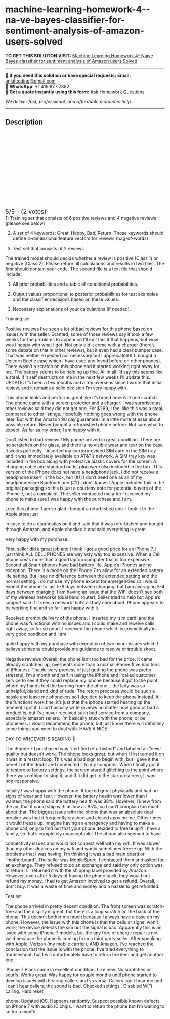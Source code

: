 # machine-learning-homework-4--na-ve-bayes-classifier-for-sentiment-analysis-of-amazon-users-solved
**TO GET THIS SOLUTION VISIT:** [Machine Learning Homework 4- Naïve Bayes classifier for sentiment analysis of Amazon users Solved](https://www.ankitcodinghub.com/product/machine-learning-train-a-naive-bayes-classifier-for-sentiment-analysis-of-amazon-users-reviews-for-refurbished-iphone-7-you-are-given-solved/)


---

📩 **If you need this solution or have special requests:** **Email:** ankitcoding@gmail.com  
📱 **WhatsApp:** +1 419 877 7882  
📄 **Get a quote instantly using this form:** [Ask Homework Questions](https://www.ankitcodinghub.com/services/ask-homework-questions/)

*We deliver fast, professional, and affordable academic help.*

---

<h2>Description</h2>



<div class="kk-star-ratings kksr-auto kksr-align-center kksr-valign-top" data-payload="{&quot;align&quot;:&quot;center&quot;,&quot;id&quot;:&quot;124016&quot;,&quot;slug&quot;:&quot;default&quot;,&quot;valign&quot;:&quot;top&quot;,&quot;ignore&quot;:&quot;&quot;,&quot;reference&quot;:&quot;auto&quot;,&quot;class&quot;:&quot;&quot;,&quot;count&quot;:&quot;2&quot;,&quot;legendonly&quot;:&quot;&quot;,&quot;readonly&quot;:&quot;&quot;,&quot;score&quot;:&quot;5&quot;,&quot;starsonly&quot;:&quot;&quot;,&quot;best&quot;:&quot;5&quot;,&quot;gap&quot;:&quot;4&quot;,&quot;greet&quot;:&quot;Rate this product&quot;,&quot;legend&quot;:&quot;5\/5 - (2 votes)&quot;,&quot;size&quot;:&quot;24&quot;,&quot;title&quot;:&quot;Machine Learning Homework 4- Naïve Bayes classifier for sentiment analysis of Amazon users  Solved&quot;,&quot;width&quot;:&quot;138&quot;,&quot;_legend&quot;:&quot;{score}\/{best} - ({count} {votes})&quot;,&quot;font_factor&quot;:&quot;1.25&quot;}">

<div class="kksr-stars">

<div class="kksr-stars-inactive">
            <div class="kksr-star" data-star="1" style="padding-right: 4px">


<div class="kksr-icon" style="width: 24px; height: 24px;"></div>
        </div>
            <div class="kksr-star" data-star="2" style="padding-right: 4px">


<div class="kksr-icon" style="width: 24px; height: 24px;"></div>
        </div>
            <div class="kksr-star" data-star="3" style="padding-right: 4px">


<div class="kksr-icon" style="width: 24px; height: 24px;"></div>
        </div>
            <div class="kksr-star" data-star="4" style="padding-right: 4px">


<div class="kksr-icon" style="width: 24px; height: 24px;"></div>
        </div>
            <div class="kksr-star" data-star="5" style="padding-right: 4px">


<div class="kksr-icon" style="width: 24px; height: 24px;"></div>
        </div>
    </div>

<div class="kksr-stars-active" style="width: 138px;">
            <div class="kksr-star" style="padding-right: 4px">


<div class="kksr-icon" style="width: 24px; height: 24px;"></div>
        </div>
            <div class="kksr-star" style="padding-right: 4px">


<div class="kksr-icon" style="width: 24px; height: 24px;"></div>
        </div>
            <div class="kksr-star" style="padding-right: 4px">


<div class="kksr-icon" style="width: 24px; height: 24px;"></div>
        </div>
            <div class="kksr-star" style="padding-right: 4px">


<div class="kksr-icon" style="width: 24px; height: 24px;"></div>
        </div>
            <div class="kksr-star" style="padding-right: 4px">


<div class="kksr-icon" style="width: 24px; height: 24px;"></div>
        </div>
    </div>
</div>


<div class="kksr-legend" style="font-size: 19.2px;">
            5/5 - (2 votes)    </div>
    </div>
1) Training set that consists of 6 positive reviews and 4 negative reviews (please see below)

2) A set of 4 keywords: Great, Happy, Bad, Return. Those keywords should define 4-dimensional feature vectors for reviews (bag-of-words)

3) Test set that consists of 2 reviews

The trained model should decide whether a review is positive (Class 1) or negative (Class 2). Please return all calculations and results in two files. The first should contain your code. The second file is a text file that should include:

1) All prior probabilities and a table of conditional probabilities.

2) Output values proportional to posterior probabilities for test examples and the classifier decisions based on these values.

3) Necessary explanations of your calculations (if needed).

Training set

Positive reviews I’ve seen a lot of bad reviews for this phone based on issues with the seller. Granted, some of those reviews say it took a few weeks for the problems to appear so I’ll edit this if that happens, but wow was I happy with what I got. Not only did it come with a charger (there’s some debate on that in other reviews), but it even had a clear bumper case. That was neither expected nor necessary but I appreciated it (I bought a Unicorn Beetle case which I have used and loved before on other phones). There wasn’t a scratch on this phone and it started working right away for me. The battery seems to be holding up fine. All in all I’d say this seems like a steal. If it self destructs on me in the next few weeks I’ll update this. UPDATE: It’s been a few months and a trip overseas since I wrote that initial review, and it remains a solid decision I’m very happy with.

This phone looks and performs great like it’s brand new. Not one scratch. The phone came with a screen protector and a charger. I was surprised as other reviews said they did not get one. For $269, I feel like this was a steal, compared to other listings. Hopefully nothing goes wrong with the phone later. But with the Amazon 90 day guarantee I’m a little more at ease about possible return. Never bought a refurbished phone before. Not sure what to expect. As far as my order, I am happy with it.

Don’t listen to bad reviews! My phone arrived in great condition. There are no scratches on the glass, and there is no visible wear and tear on the case. It works perfectly. I inserted my carrierprovided SIM card in the SIM tray and it was immediately available on AT&amp;T’s network. A SIM tray key was included in the box along with protective plastic covers for the screen. A charging cable and standard outlet plug were also included in the box. This version of the iPhone does not have a headphone jack. I did not receive a headphone insert in the box, but (#1) I don’t need one as all of my headphones are Bluetooth and (#2) I don’t know if Apple included this in the original packaging so this is just a courtesy note for potential buyers of the iPhone 7, not a complaint. The seller contacted me after I received my phone to make sure I was happy with the purchase and I am.

Love this phone! I am so glad I bought a refurbished one. I took it to the Apple store just

in case to do a diagnostics on it and said that it was refurbished and bought through Amazon, and Apple checked it and said everything is great.

Very happy with my purchase.

First, seller did a great job and I think I got a good price for an iPhone 7, I just think ALL CELL PHONES are way way way too expensive. When a Cell phone costs more than a good laptop computer that is too expensive. Second all Smart phones have bad battery life. Apple’s iPhones are no exception. There is a mode on the iPhone 7 to allow for an extended battery life setting. But I see no difference between the extended setting and the normal setting. I do not use my phone except for emergencies so I would expect the phone to last 5-6 days between charging, but I am averaging 3-4 days between charging. I am having an issue that the WiFi doesn’t see both of my wireless networks (dual band router). Seller tried to help but Apple’s support said if it sees a network that’s all they care about. Phone appears to be working fine and so far I am happy with it.

Received prompt delivery of the phone. I inserted my ‘sim card’ and the phone was functional with no issues and I could make and receive calls right away, so far so good. I received the phone which is cosmetically in very good condition and I am

quite happy with my purchase with exception of two minor issues which I believe someone could provide me guidance to resolve or trouble shoot.

Negative reviews Overall, the phone isn’t too bad for the price. It came already scratched up, overheats more than a normal iPhone (I’ve had tons of iPhones). The delivery process of just getting the phone was pretty stressful, I’m a month and half in using the iPhone and I called customer service to see if they could replace my iphone because it got to the point where my hands feel the burning from the phone… the lady was so unhelpful, bland and kind of rude. The return proccess would be such a hassle and leave me phoneless so I decided to keep the phone instead. All the functions work fine, it’s just that the iphone started heating up the moment I got it. I don’t usually write reviews no matter how good or bad a product is, but I’ve never received such bad service from a company, especially amazon sellers. I’m basically stuck with the phone, or be phoneless. I would recommend the phone, but just know there will definitely some things you need to deal with. HAVE A NICE

DAY TO WHOEVER IS READING 🙂

The iPhone 7 I purchased was “certified refurbished” and labeled as “new” quality but doesn’t work. The phone looks great, but when I first turned it on it was in a restart loop. This was a bad sign to begin with, but I gave it the benefit of the doubt and connected it to my computer. When I finally got it to restore to factory settings, the screen started glitching to the point where there was nothing to stop it, and if it did get to the startup screen, it was non-responsive.

Initially I was happy with the phone. It looked great physically and had no signs of wear and tear. However, the battery health was lower than I wanted; the phone said the battery health was 88%. However, I knew from the ad, that it could ship with as low as 85%, so I can’t complain too much about that. The biggest issue with the phone that was an absolute deal breaker was that it frequently crashed and closed apps on me. Other times it would freeze up. Imagine having an emergency and having to make a phone call, only to find out that your phone decided to freeze up?! I have a family, so that’s completely unacceptable. The phone also seemed to have

connectivity issues and would not connect well with my wifi. It was slower than my other devices on my wifi and would sometimes freeze up. With the problems that I was having, I’m thinking it was a bad main board or “motherboard”. The seller was MobileSpree. I contacted them and asked for an exchange. They refused to do an exchange and said my only option was to return it. I returned it with the shipping label provided by Amazon. However, even after 5 days of having the phone back, they would not refund my money. I had to get Amazon involved to get a refund. Overall, don’t buy. It was a waste of time and money and a hassle to get refunded.

Test set

The phone arrived in pretty decent condition. The front screen was scratch-free and the display is great, but there is a long scratch on the back of the phone. This doesn’t bother me much because I always have a case on my phone. However, the issue with this phone is that the cellular signal won’t work; the device detects the sim but the signal is bad. Apparently this is an issue with some iPhone 7 models, but the any free of charge repair is not valid because the phone is coming from a third party seller. After speaking with Apple, Verizon (my mobile carrier), AND Amazon, I’ve reached the conclusion that the issue is with the phone. I’ve tried everything to troubleshoot, but I will unfortunately have to return the item and get another one.

iPhone 7 Black came in excellent condition. Like new. No scratches or scuffs. Works great. Was happy for couple months until phone started to develop issues with hearing callers and vs versa. Callers can’t hear me and I can’t hear callers, the sound is bad. Checked settings . Disabled WiFi calling. Hard reset

phone. Updated iOS. Happens randomly. Suspect possible known defects on iPhone 7 with audio IC chips. I want to return the phone but I’m waiting to se for a month
